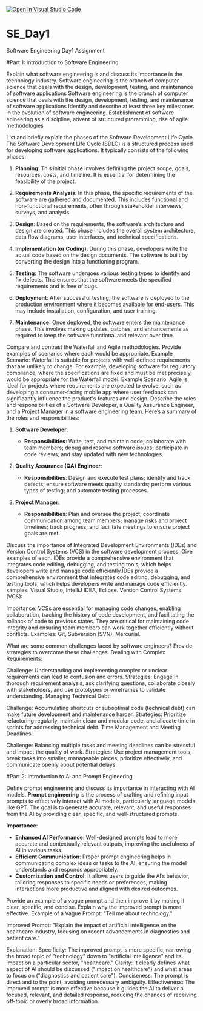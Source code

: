 [![Open in Visual Studio Code](https://classroom.github.com/assets/open-in-vscode-2e0aaae1b6195c2367325f4f02e2d04e9abb55f0b24a779b69b11b9e10269abc.svg)](https://classroom.github.com/online_ide?assignment_repo_id=15567519&assignment_repo_type=AssignmentRepo)
# SE_Day1
Software Engineering Day1 Assignment

#Part 1: Introduction to Software Engineering

Explain what software engineering is and discuss its importance in the technology industry.
Software engineering is the branch of computer science that deals with the design, development, testing, and maintenance of software applications
Software engineering is the branch of computer science that deals with the design, development, testing, and maintenance of software applications
Identify and describe at least three key milestones in the evolution of software engineering.
Establishment of software enineering as a discipline, advent of structured proramming, rise of agile methodologies

List and briefly explain the phases of the Software Development Life Cycle.
The Software Development Life Cycle (SDLC) is a structured process used for developing software applications. It typically consists of the following phases:

1. **Planning**: This initial phase involves defining the project scope, goals, resources, costs, and timeline. It is essential for determining the feasibility of the project.

2. **Requirements Analysis**: In this phase, the specific requirements of the software are gathered and documented. This includes functional and non-functional requirements, often through stakeholder interviews, surveys, and analysis.

3. **Design**: Based on the requirements, the software’s architecture and design are created. This phase includes the overall system architecture, data flow diagrams, user interfaces, and technical specifications.

4. **Implementation (or Coding)**: During this phase, developers write the actual code based on the design documents. The software is built by converting the design into a functioning program.

5. **Testing**: The software undergoes various testing types to identify and fix defects. This ensures that the software meets the specified requirements and is free of bugs.

6. **Deployment**: After successful testing, the software is deployed to the production environment where it becomes available for end-users. This may include installation, configuration, and user training.

7. **Maintenance**: Once deployed, the software enters the maintenance phase. This involves making updates, patches, and enhancements as required to keep the software functional and relevant over time.

Compare and contrast the Waterfall and Agile methodologies. Provide examples of scenarios where each would be appropriate.
Example Scenario: Waterfall is suitable for projects with well-defined requirements that are unlikely to change. For example, developing software for regulatory compliance, where the specifications are fixed and must be met precisely, would be appropriate for the Waterfall model.
Example Scenario: Agile is ideal for projects where requirements are expected to evolve, such as developing a consumer-facing mobile app where user feedback can significantly influence the product's features and design.
Describe the roles and responsibilities of a Software Developer, a Quality Assurance Engineer, and a Project Manager in a software engineering team.
Here’s a summary of the roles and responsibilities:

1. **Software Developer**:
   - **Responsibilities**: Write, test, and maintain code; collaborate with team members; debug and resolve software issues; participate in code reviews; and stay updated with new technologies.

2. **Quality Assurance (QA) Engineer**:
   - **Responsibilities**: Design and execute test plans; identify and track defects; ensure software meets quality standards; perform various types of testing; and automate testing processes.

3. **Project Manager**:
   - **Responsibilities**: Plan and oversee the project; coordinate communication among team members; manage risks and project timelines; track progress; and facilitate meetings to ensure project goals are met.

Discuss the importance of Integrated Development Environments (IDEs) and Version Control Systems (VCS) in the software development process. Give examples of each.
IDEs provide a comprehensive environment that integrates code editing, debugging, and testing tools, which helps developers write and manage code efficiently.IDEs provide a comprehensive environment that integrates code editing, debugging, and testing tools, which helps developers write and manage code efficiently. xamples: Visual Studio, IntelliJ IDEA, Eclipse.
Version Control Systems (VCS):

Importance: VCSs are essential for managing code changes, enabling collaboration, tracking the history of code development, and facilitating the rollback of code to previous states. They are critical for maintaining code integrity and ensuring team members can work together efficiently without conflicts.
Examples: Git, Subversion (SVN), Mercurial.

What are some common challenges faced by software engineers? Provide strategies to overcome these challenges.
Dealing with Complex Requirements:

Challenge: Understanding and implementing complex or unclear requirements can lead to confusion and errors.
Strategies: Engage in thorough requirement analysis, ask clarifying questions, collaborate closely with stakeholders, and use prototypes or wireframes to validate understanding.
Managing Technical Debt:

Challenge: Accumulating shortcuts or suboptimal code (technical debt) can make future development and maintenance harder.
Strategies: Prioritize refactoring regularly, maintain clean and modular code, and allocate time in sprints for addressing technical debt.
Time Management and Meeting Deadlines:

Challenge: Balancing multiple tasks and meeting deadlines can be stressful and impact the quality of work.
Strategies: Use project management tools, break tasks into smaller, manageable pieces, prioritize effectively, and communicate openly about potential delays.


#Part 2: Introduction to AI and Prompt Engineering


Define prompt engineering and discuss its importance in interacting with AI models.
**Prompt engineering** is the process of crafting and refining input prompts to effectively interact with AI models, particularly language models like GPT. The goal is to generate accurate, relevant, and useful responses from the AI by providing clear, specific, and well-structured prompts.

**Importance**:
- **Enhanced AI Performance**: Well-designed prompts lead to more accurate and contextually relevant outputs, improving the usefulness of AI in various tasks.
- **Efficient Communication**: Proper prompt engineering helps in communicating complex ideas or tasks to the AI, ensuring the model understands and responds appropriately.
- **Customization and Control**: It allows users to guide the AI’s behavior, tailoring responses to specific needs or preferences, making interactions more productive and aligned with desired outcomes.

Provide an example of a vague prompt and then improve it by making it clear, specific, and concise. Explain why the improved prompt is more effective.
Example of a Vague Prompt:
"Tell me about technology."

Improved Prompt:
"Explain the impact of artificial intelligence on the healthcare industry, focusing on recent advancements in diagnostics and patient care."

Explanation:
Specificity: The improved prompt is more specific, narrowing the broad topic of "technology" down to "artificial intelligence" and its impact on a particular sector, "healthcare."
Clarity: It clearly defines what aspect of AI should be discussed ("impact on healthcare") and what areas to focus on ("diagnostics and patient care").
Conciseness: The prompt is direct and to the point, avoiding unnecessary ambiguity.
Effectiveness: The improved prompt is more effective because it guides the AI to deliver a focused, relevant, and detailed response, reducing the chances of receiving off-topic or overly broad information.






